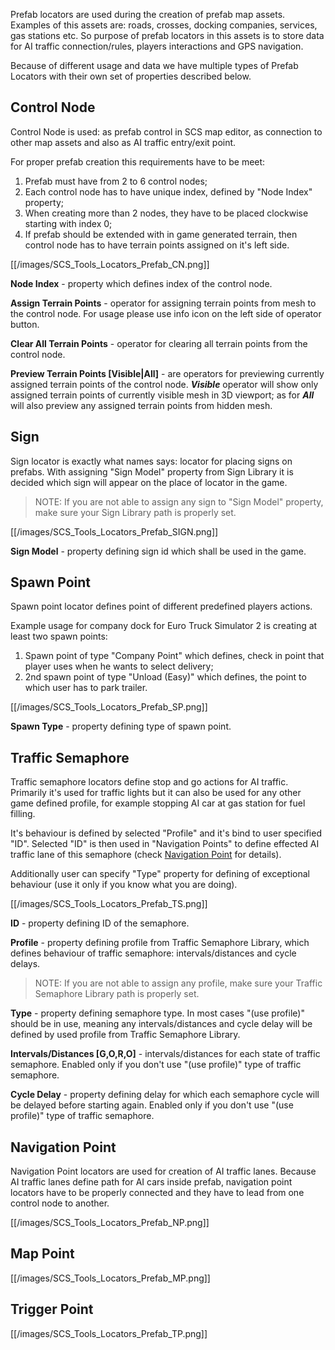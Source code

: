Prefab locators are used during the creation of prefab map assets. Examples of this assets are: roads, crosses, docking companies, services, gas stations etc. So purpose of prefab locators in this assets is to store data for AI traffic connection/rules, players interactions and GPS navigation. 

Because of different usage and data we have multiple types of Prefab Locators with their own set of properties described below.

## Control Node

Control Node is used: as prefab control in SCS map editor, as connection to other map assets and also as AI traffic entry/exit point. 

For proper prefab creation this requirements have to be meet:

1. Prefab must have from 2 to 6 control nodes;
2. Each control node has to have unique index, defined by "Node Index" property;
3. When creating more than 2 nodes, they have to be placed clockwise starting with index 0;
4. If prefab should be extended with in game generated terrain, then control node has to have terrain points assigned on it's left side.

[[/images/SCS_Tools_Locators_Prefab_CN.png]]

**Node Index** - property which defines index of the control node.

**Assign Terrain Points** - operator for assigning terrain points from mesh to the control node. For usage please use info icon on the left side of operator button.

**Clear All Terrain Points** - operator for clearing all terrain points from the control node.

**Preview Terrain Points [Visible|All]** - are operators for previewing currently assigned terrain points of the control node. ***Visible*** operator will show only assigned terrain points of currently visible mesh in 3D viewport; as for ***All*** will also preview any assigned terrain points from hidden mesh.


## Sign

Sign locator is exactly what names says: locator for placing signs on prefabs. With assigning "Sign Model" property from Sign Library it is decided which sign will appear on the place of locator in the game.

> NOTE: If you are not able to assign any sign to "Sign Model" property, make sure your Sign Library path is properly set.

[[/images/SCS_Tools_Locators_Prefab_SIGN.png]]

**Sign Model** - property defining sign id which shall be used in the game.

## Spawn Point

Spawn point locator defines point of different predefined players actions.

Example usage for company dock for Euro Truck Simulator 2 is creating at least two spawn points:

1. Spawn point of type "Company Point" which defines, check in point that player uses when he wants to select delivery;
2. 2nd spawn point of type "Unload (Easy)" which defines, the point to which user has to park trailer.

[[/images/SCS_Tools_Locators_Prefab_SP.png]]

**Spawn Type** - property defining type of spawn point.

## Traffic Semaphore

Traffic semaphore locators define stop and go actions for AI traffic. Primarily it's used for traffic lights but it can also be used for any other game defined profile, for example stopping AI car at gas station for fuel filling.

It's behaviour is defined by selected "Profile" and it's bind to user specified "ID". Selected "ID" is then used in "Navigation Points" to define effected AI traffic lane of this semaphore (check [Navigation Point](Prefab-Locators#navigation-point) for details).

Additionally user can specify "Type" property for defining of exceptional behaviour (use it only if you know what you are doing).

[[/images/SCS_Tools_Locators_Prefab_TS.png]]

**ID** - property defining ID of the semaphore.

**Profile** - property defining profile from Traffic Semaphore Library, which defines behaviour of traffic semaphore: intervals/distances and cycle delays.

> NOTE: If you are not able to assign any profile, make sure your Traffic Semaphore Library path is properly set.

**Type** - property defining semaphore type. In most cases "(use profile)" should be in use, meaning any intervals/distances and cycle delay will be defined by used profile from Traffic Semaphore Library.

**Intervals/Distances [G,O,R,O]** - intervals/distances for each state of traffic semaphore. Enabled only if you don't use "(use profile)" type of traffic semaphore.

**Cycle Delay** - property defining delay for which each semaphore cycle will be delayed before starting again. Enabled only if you don't use "(use profile)" type of traffic semaphore.

## Navigation Point

Navigation Point locators are used for creation of AI traffic lanes. Because AI traffic lanes define path for AI cars inside prefab, navigation point locators have to be properly connected and they have to lead from one control node to another.

[[/images/SCS_Tools_Locators_Prefab_NP.png]]

## Map Point

[[/images/SCS_Tools_Locators_Prefab_MP.png]]

## Trigger Point

[[/images/SCS_Tools_Locators_Prefab_TP.png]]
